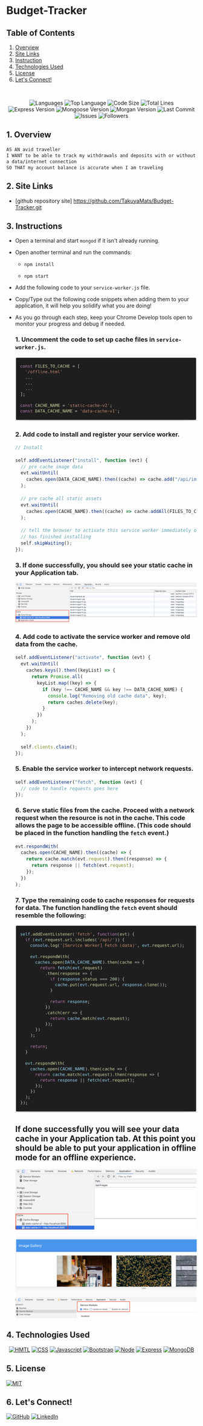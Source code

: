 # Budget-Tracker

## Table of Contents

1. [Overview](#overview)
2. [Site Links](#site-links)
3. [Instruction](#instruction)
4. [Technologies Used](#technologies-used)
5. [License](#license)
6. [Let's Connect!](#connect)

</br>
<p align="center">
    <img src="https://img.shields.io/github/languages/count/TakuyaMats/Budget-Tracker?style=plastic" alt="Languages" />
    <img src="https://img.shields.io/github/languages/top/TakuyaMats/Budget-Tracker?style=plastic&labelColor=yellow" alt="Top Language" />
    <img src="https://img.shields.io/github/languages/code-size/TakuyaMats/Budget-Tracker?style=plastic" alt="Code Size" />
    <img src="https://img.shields.io/tokei/lines/github/TakuyaMats/Budget-Tracker?style=plastic" alt="Total Lines" />
    <img src="https://img.shields.io/github/package-json/dependency-version/TakuyaMats/Budget-Tracker/express?style=plastic" alt="Express Version" />
    <img src="https://img.shields.io/github/package-json/dependency-version/TakuyaMats/Budget-Tracker/mongoose?style=plastic" alt="Mongoose Version" />
    <img src="https://img.shields.io/github/package-json/dependency-version/TakuyaMats/Budget-Tracker/morgan?style=plastic" alt="Morgan Version" />
    <img src="https://img.shields.io/github/last-commit/TakuyaMats/Budget-Tracker?style=plastic" alt="Last Commit" />  
    <img src="https://img.shields.io/github/issues/TakuyaMats/Budget-Tracker?style=plastic" alt="Issues" />  
    <img src="https://img.shields.io/github/followers/TakuyaMats?style=social" alt="Followers" />  
</p>

<a name="overview"></a>

## 1. Overview

```
AS AN avid traveller
I WANT to be able to track my withdrawals and deposits with or without a data/internet connection
SO THAT my account balance is accurate when I am traveling
```

<a name="site-links"></a>

## 2. Site Links

- [github repository site] https://github.com/TakuyaMats/Budget-Tracker.git

<a name="instruction"></a>

## 3. Instructions

- Open a terminal and start `mongod` if it isn't already running.

- Open another terminal and run the commands:

  - `npm install`

  - `npm start`

- Add the following code to your `service-worker.js` file.

- Copy/Type out the following code snippets when adding them to your application, it will help you solidify what you are doing!

- As you go through each step, keep your Chrome Develop tools open to monitor your progress and debug if needed.

  ### 1. Uncomment the code to set up cache files in `service-worker.js`.

  ![Files To Cache](Images/cache-code.png)

  ### 2. Add code to install and register your service worker.

  ```js
  // Install

  self.addEventListener("install", function (evt) {
    // pre cache image data
    evt.waitUntil(
      caches.open(DATA_CACHE_NAME).then((cache) => cache.add("/api/images"))
    );

    // pre cache all static assets
    evt.waitUntil(
      caches.open(CACHE_NAME).then((cache) => cache.addAll(FILES_TO_CACHE))
    );

    // tell the browser to activate this service worker immediately once it
    // has finished installing
    self.skipWaiting();
  });
  ```

  ### 3. If done successfully, you should see your static cache in your Application tab.

  ![Static Cache](Images/static-cache.png)

  ### 4. Add code to activate the service worker and remove old data from the cache.

  ```js
  self.addEventListener("activate", function (evt) {
    evt.waitUntil(
      caches.keys().then((keyList) => {
        return Promise.all(
          keyList.map((key) => {
            if (key !== CACHE_NAME && key !== DATA_CACHE_NAME) {
              console.log("Removing old cache data", key);
              return caches.delete(key);
            }
          })
        );
      })
    );

    self.clients.claim();
  });
  ```

  ### 5. Enable the service worker to intercept network requests.

  ```js
  self.addEventListener("fetch", function (evt) {
    // code to handle requests goes here
  });
  ```

  ### 6. Serve static files from the cache. Proceed with a network request when the resource is not in the cache. This code allows the page to be accessible offline. (This code should be placed in the function handling the `fetch` event.)

  ```js
  evt.respondWith(
    caches.open(CACHE_NAME).then((cache) => {
      return cache.match(evt.request).then((response) => {
        return response || fetch(evt.request);
      });
    })
  );
  ```

  ### 7. Type the remaining code to cache responses for requests for data. The function handling the `fetch` event should resemble the following:

  ![Fetch](Images/fetch-code.png)

  ## If done successfully you will see your data cache in your Application tab. At this point you should be able to put your application in offline mode for an offline experience.

  ![Data Cache](Images/data-cache.png)

  ![Offline](Images/offline.png)

<a name="technologies-used"></a>

## 4. Technologies Used

<p align="center">
    <a href="https://developer.mozilla.org/en-US/docs/Web/HTML"><img src="https://img.shields.io/badge/-HTML-orange?style=for-the-badge"  alt="HMTL" /></a>
    <a href="https://developer.mozilla.org/en-US/docs/Web/CSS"><img src="https://img.shields.io/badge/-CSS-blue?style=for-the-badge" alt="CSS" /></a>
    <a href="https://www.javascript.com/"><img src="https://img.shields.io/badge/-Javascript-yellow?style=for-the-badge" alt="Javascript" /></a>
    <a href="https://getbootstrap.com/"><img src="https://img.shields.io/badge/-Bootstrap-blueviolet?style=for-the-badge" alt="Bootstrap" /></a>
    <a href="https://nodejs.org/en/"><img src="https://img.shields.io/badge/-Node-orange?style=for-the-badge" alt="Node" /></a>
    <a href="https://www.npmjs.com/package/express"><img src="https://img.shields.io/badge/-Express-blue?style=for-the-badge" alt="Express" /></a>
    <a href="https://www.mongodb.com/"><img src="https://img.shields.io/badge/-MongoDB-blue?style=for-the-badge" alt="MongoDB" /></a>
</p>

<a name="license"></a>

## 5. License

[![MIT](https://img.shields.io/badge/license-MIT-green?style=plastic)](https://github.com/git/git-scm.com/blob/main/MIT-LICENSE.txt)

<a name="connect"></a>

## 6. Let's Connect!

[![GitHub](https://img.shields.io/badge/My%20GitHub-Click%20Me!-blueviolet?style=plastic&logo=GitHub)](https://github.com/TakuyaMats)
[![LinkedIn](https://img.shields.io/badge/My%20LinkedIn-Click%20Me!-grey?style=plastic&logo=LinkedIn&labelColor=blue)](https://www.linkedin.com/in/takuyamatsumoto90/)
